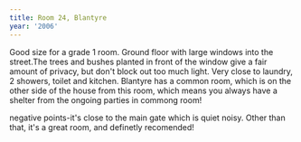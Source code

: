 ```yaml
---
title: Room 24, Blantyre
year: '2006'
---
```


Good size for a grade 1 room. Ground floor with large windows into the street.The trees and bushes planted in front of the window give a fair amount of privacy, but don't block out too much light. Very close to laundry, 2 showers, toilet and kitchen. Blantyre has a common room, which is on the other side of the house from this room, which means you always have a shelter from the ongoing parties in commong room!

negative points-it's close to the main gate which is quiet noisy. Other than that, it's a great room, and definetly recomended!